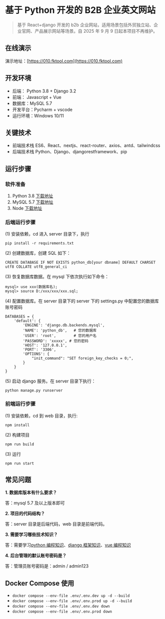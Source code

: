 # 基于 Python 开发的 B2B 企业英文网站

> 基于 React+django 开发的 b2b 企业网站，适用场景包括外贸独立站、企业官网、产品展示网站等场景。自 2025 年 9 月 9 日起本项目不再维护。

## 在线演示

演示地址：[https://010.fktool.com](https://010.fktool.com)

## 开发环境

- 后端： Python 3.8 + Django 3.2
- 前端： Javascript + Vue
- 数据库：MySQL 5.7
- 开发平台：Pycharm + vscode
- 运行环境：Windows 10/11

## 关键技术

- 前端技术栈 ES6、React、nextjs、react-router、axios、antd、tailwindcss
- 后端技术栈 Python、Django、djangorestframework、pip

## 运行步骤

### 软件准备

1. Python 3.8 [下载地址](https://www.python.org/ftp/python/3.8.10/python-3.8.10-amd64.exe)
2. MySQL 5.7 [下载地址](https://dev.mysql.com/get/Downloads/MySQLInstaller/mysql-installer-community-5.7.44.0.msi)
3. Node [下载地址](https://nodejs.org/dist/v18.20.2/node-v18.20.2-x64.msi)

### 后端运行步骤

(1) 安装依赖，cd 进入 server 目录下，执行

```
pip install -r requirements.txt
```

(2) 创建数据库，创建 SQL 如下：

```
CREATE DATABASE IF NOT EXISTS python_db[your dbname] DEFAULT CHARSET utf8 COLLATE utf8_general_ci
```

(3) 恢复数据库数据。在 mysql 下依次执行如下命令：

```
mysql> use xxx(数据库名);
mysql> source D:/xxx/xxx/xxx.sql;
```

(4) 配置数据库。在 server 目录下的 server 下的 settings.py 中配置您的数据库账号密码

```
DATABASES = {
    'default': {
        'ENGINE': 'django.db.backends.mysql',
        'NAME': 'python_db',   # 您的数据库
        'USER': 'root',        # 您的用户名
        'PASSWORD': 'xxxxx', # 您的密码
        'HOST': '127.0.0.1',
        'PORT': '3306',
        'OPTIONS': {
            "init_command": "SET foreign_key_checks = 0;",
        }
    }
}
```

(5) 启动 django 服务。在 server 目录下执行：

```
python manage.py runserver
```

### 前端运行步骤

(1) 安装依赖，cd 到 web 目录，执行:

```
npm install
```

(2) 构建项目

```
npm run build
```

(3) 运行

```
npm run start
```

## 常见问题

**1. 数据库版本有什么要求？**

答：mysql 5.7 及以上版本即可

**2. 项目的代码结构？**

答：server 目录是后端代码，web 目录是前端代码。

**3. 需要学习哪些技术知识？**

答：需要学习[python 编程知识](https://www.runoob.com/python3/python3-tutorial.html)、[django 框架知识](https://docs.djangoproject.com/zh-hans/3.2/)、[vue 编程知识](https://cn.vuejs.org/guide/introduction.html)

**4. 后台管理的默认账号密码是？**

答：管理员账号密码是：admin / admin123

## Docker Compose 使用

- `docker compose --env-file .env/.env.dev up -d --build`
- `docker compose --env-file .env/.env.prod up -d --build`
- `docker compose --env-file .env/.env.dev down`
- `docker compose --env-file .env/.env.prod down`
